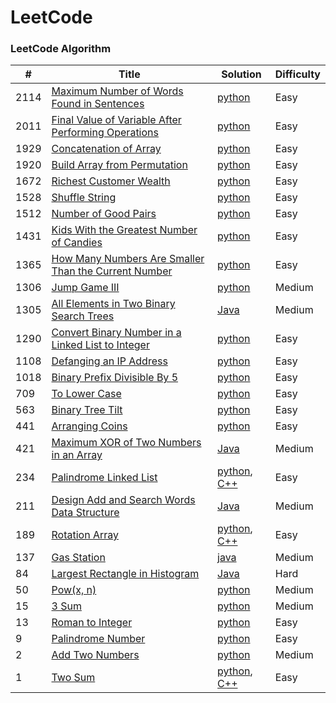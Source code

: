 LeetCode
========

### LeetCode Algorithm

| #     | Title                                                                                                                                        | Solution                                                                                                                                    | Difficulty |
|-------|----------------------------------------------------------------------------------------------------------------------------------------------|---------------------------------------------------------------------------------------------------------------------------------------------|---------|
| 2114  | [Maximum Number of Words Found in Sentences](https://leetcode.com/problems/maximum-number-of-words-found-in-sentences/)                      | [python](Algorithms/python/MaximumNumberofWordsFoundinSentences/MaximumNumberofWordsFoundinSentences.py)                                    | Easy    |
| 2011  | [Final Value of Variable After Performing Operations](https://leetcode.com/problems/final-value-of-variable-after-performing-operations/)    | [python](Algorithms/python/FinalValueOfVariableAfterPerformingOperations/FinalValueofVariableAfterPerformingOperations.py)                  | Easy    |                                                                            
| 1929  | [Concatenation of Array](https://leetcode.com/problems/concatenation-of-array/)                                                              | [python](Algorithms/python/ConcatenationOfArray/ConcatenationOfArray.py)                                                                    | Easy    |
| 1920  | [Build Array from Permutation](https://leetcode.com/problems/build-array-from-permutation/)                                                  | [python](Algorithms/python/BuildArrayfromPermutation/BuildArrayfromPermutation.py)                                                          | Easy    |
| 1672  | [Richest Customer Wealth](https://leetcode.com/problems/richest-customer-wealth)                                                             | [python](Algorithms/python/RichestCustomerWealth/RichestCustomerWealth.py)                                                                  | Easy    |
| 1528  | [Shuffle String](https://leetcode.com/problems/shuffle-string)                                                                               | [python](Algorithms/python/ShuffleString/ShuffleString.py)                                                                                  | Easy    |
| 1512  | [Number of Good Pairs](https://leetcode.com/problems/number-of-good-pairs)                                                                   | [python](Algorithms/python/NumberOfGoodPairs/NumberOfGoodPairs.py)                                                                          | Easy    |
| 1431  | [Kids With the Greatest Number of Candies](https://leetcode.com/problems/kids-with-the-greatest-number-of-candies/)                          | [python](Algorithms/python/KidsWiththeGreatestNumberofCandies/KidsWiththeGreatestNumberofCandies.py)                                        | Easy    |
| 1365  | [How Many Numbers Are Smaller Than the Current Number](https://leetcode.com/problems/how-many-numbers-are-smaller-than-the-current-number/)  | [python](Algorithms/python/HowManyNumbersAreSmallerThanTheCurrentNumber/HowManyNumbersAreSmallerThanTheCurrentNumber.py)                    | Easy    |                                                                                                               | |
| 1306  | [Jump Game III](https://leetcode.com/problems/jump-game-iii)                                                                                 | [python](Algorithms/python/JumpGameIII/JumpGameIII.py)                                                                                      | Medium  |                                                                        
| 1305  | [All Elements in Two Binary Search Trees](https://leetcode.com/problems/all-elements-in-two-binary-search-trees)                             | [Java](Algorithms/Java/AllElementsInTwoBinarySearchTrees/All_Elements_in_Two_Binary_Search_Trees.java)                                      | Medium  |
| 1290  | [Convert Binary Number in a Linked List to Integer](https://leetcode.com/problems/convert-binary-number-in-a-linked-list-to-integer/)        | [python](Algorithms/python/ConvertBinaryNumberinaLinkedListtoInteger/1290.ConvertBinaryNumberinaLinkedListtoInteger.py)                     | Easy    |
| 1108  | [Defanging an IP Address](https://leetcode.com/problems/defanging-an-ip-address)                                                             | [python](Algorithms/python/DefanginganIPAddress/DefangingAnIPAddress.py)                                                                    | Easy    |
| 1018  | [Binary Prefix Divisible By 5](https://leetcode.com/problems/binary-prefix-divisible-by-5/)                                                  | [python](Algorithms/python/BinaryPrefixDivisibleBy5/BinaryPrefixDivisibleBy5.py)                                                            | Easy    |    
| 709   | [To Lower Case](https://leetcode.com/problems/to-lower-case)                                                                                 | [python](Algorithms/python/ToLowerCase/ToLowerCase.py)                                                                                      | Easy    |
| 563   | [Binary Tree Tilt](https://leetcode.com/problems/binary-tree-tilt)                                                                           | [python](Algorithms/python/BinaryTreeTilt/BinaryTreeTilt.py)                                                                                | Easy    |
| 441   | [Arranging Coins](https://leetcode.com/problems/arranging-coins/)                                                                            | [python](Algorithms/python/ArrangingCoins/441-arranging-coins.py)                                                                           | Easy    |
| 421   | [Maximum XOR of Two Numbers in an Array](https://leetcode.com/problems/maximum-xor-of-two-numbers-in-an-array/)                              | [Java](Algorithms/Java/MaximumXOROfTwoNumbersInAnArray/Maximum_XOR_of_Two_Numbers_in_an_Array.java)                                         | Medium  |
| 234   | [Palindrome Linked List](https://leetcode.com/problems/palindrome-linked-list/)                                                              | [python](Algorithms/python/PalindromeLinkedList/PalindromeLinkedList.py), [C++](Algorithms/C++/PalidromeLinkedList/PalidromeLinkedList.cpp) | Easy    |
| 211   | [Design Add and Search Words Data Structure](https://leetcode.com/problems/design-add-and-search-words-data-structure/)                      | [Java](Algorithms/Java/DesignAddAndSearchWordsDataStructure/DesignAddAndSearchWordsDataStructure.java)                                      | Medium  |
| 189   | [Rotation Array](https://leetcode.com/problems/rotate-array/)                                                                                | [python](Algorithms/python/RotateArray/RotateArray.py), [C++](Algorithms/C++/RotateArray/RotateArray.cpp)                                   | Easy    |
| 137   | [Gas Station](https://leetcode.com/problems/gas-station/)                                                                                    | [java](Algorithms/Java/GasStation/Gas_Station.java)                                                                                         | Medium  | 
| 84    | [Largest Rectangle in Histogram](https://leetcode.com/problems/largest-rectangle-in-histogram/)                                              | [Java](Algorithms/Java/LargestRectangleInHistogram/LargestRectangleInHistogram.java)                                                        | Hard    |
| 50    | [Pow(x, n)](https://leetcode.com/problems/powx-n)                                                                                            | [python](Algorithms/python/Pow(x,n)/pow(x,n).py)                                                                                            | Medium  |
| 15    | [3 Sum](https://leetcode.com/problems/3sum/)                                                                                                 | [python](Algorithms/python/3Sum/3Sum.py)                                                                                                    | Medium  |
| 13    | [Roman to Integer](https://leetcode.com/problems/roman-to-integer/)                                                                          | [python](Algorithms/python/RomanToInteger/roman2integer.py)                                                                                 | Easy    |
| 9     | [Palindrome Number](https://leetcode.com/problems/palindrome-number)                                                                         | [python](Algorithms/python/PalindromeNumber/PalindromeNumber.py)                                                                            | Easy    |
| 2     | [Add Two Numbers](https://leetcode.com/problems/add-two-numbers/)                                                                            | [python](Algorithms/python/AddTwoNumbers/AddTwoNumbers.py)                                                                                  | Medium  |
| 1     | [Two Sum](https://leetcode.com/problems/two-sum/)                                                                                            | [python](Algorithms/python/TwoSum/Two_Sum.py), [C++](Algorithms/C++/TwoSum/twoSum.cpp)                                                      | Easy    | 

 


 
